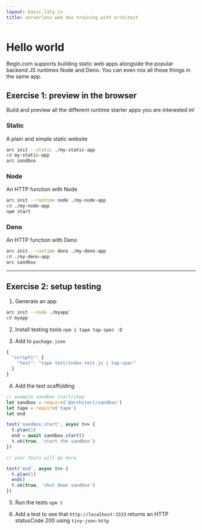 ```yaml
---
layout: basic.11ty.js
title: serverless web dev training with architect
---
```


# Hello world 

Begin.com supports building static web apps alongside the popular backend JS runtimes Node and Deno. You can even mix all these things in the same app. 

## Exercise 1: preview in the browser

Build and preview all the different runtime starter apps you are interested in!

### Static

A plain and simple static website

```bash
arc init --static ./my-static-app 
cd my-static-app
arc sandbox
```

### Node

An HTTP function with Node

```bash
arc init --runtime node ./my-node-app 
cd ./my-node-app
npm start
```

### Deno

An HTTP function with Deno

```bash
arc init --runtime deno ./my-deno-app 
cd ./my-deno-app
arc sandbox
```

---

## Exercise 2: setup testing

1. Generate an app 

```bash
arc init --node ./myapp` 
cd myapp
```

2. Install testing tools `npm i tape tap-spec -D`

3. Add to `package.json` 

```javascript
{
  "scripts": {
    "test": "tape test/index-test.js | tap-spec"
  }
}
```

4. Add the test scaffolding

```javascript
// example sandbox start/stop
let sandbox = require('@architect/sandbox')
let tape = require('tape')
let end

test('sandbox.start', async t=> {
  t.plan(1)
  end = await sandbox.start()
  t.ok(true, 'start the sandbox')
})

// your tests will go here

test('end', async t=> {
  t.plan(1)
  end()
  t.ok(true, 'shut down sandbox')
})
```

5. Run the tests `npm t`

6. Add a test to see that `http://localhost:3333` returns an HTTP statusCode 200 using `tiny-json-http`

